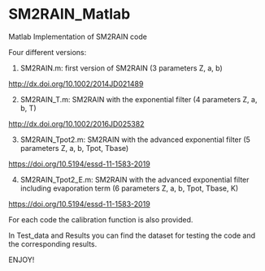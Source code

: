 # SM2RAIN_Matlab
Matlab Implementation of SM2RAIN code

Four different versions:

1) SM2RAIN.m: first version of SM2RAIN (3 parameters Z, a, b)

http://dx.doi.org/10.1002/2014JD021489

2) SM2RAIN_T.m: SM2RAIN with the exponential filter (4 parameters Z, a, b, T)

http://dx.doi.org/10.1002/2016JD025382

3) SM2RAIN_Tpot2.m: SM2RAIN with the advanced exponential filter (5 parameters Z, a, b, Tpot, Tbase)

https://doi.org/10.5194/essd-11-1583-2019

4) SM2RAIN_Tpot2_E.m: SM2RAIN with the advanced exponential filter including evaporation term (6 parameters Z, a, b, Tpot, Tbase, K)

https://doi.org/10.5194/essd-11-1583-2019

For each code the calibration function is also provided.

In Test_data and Results you can find the dataset for testing the code and the corresponding results.  

ENJOY!
